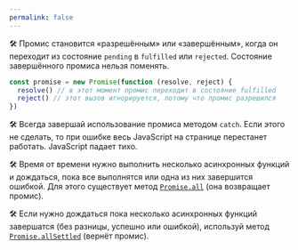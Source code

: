 ```yaml
---
permalink: false
---
```


🛠 Промис становится «разрешённым» или «завершённым», когда он переходит из состояние `pending` в `fulfilled` или `rejected`. Состояние завершённого промиса нельзя поменять.

```js
const promise = new Promise(function (resolve, reject) {
  resolve() // в этот момент промис переходит в состояние fulfilled
  reject() // этот вызов игнорируется, потому что промис разрешился
})
```

🛠 Всегда завершай использование промиса методом `catch`. Если этого не сделать, то при ошибке весь JavaScript на странице перестанет работать. JavaScript падает тихо.

🛠 Время от времени нужно выполнить несколько асинхронных функций и дождаться, пока все выполнятся или одна из них завершится ошибкой. Для этого существует метод [`Promise.all`](https://developer.mozilla.org/ru/docs/Web/JavaScript/Reference/Global_Objects/Promise/all) (она возвращает промис).

🛠 Если нужно дождаться пока несколько асинхронных функций завершатся (без разницы, успешно или ошибкой), используй метод [`Promise.allSettled`](https://developer.mozilla.org/ru/docs/Web/JavaScript/Reference/Global_Objects/Promise/allSettled) (вернёт промис).
